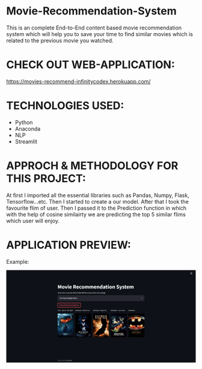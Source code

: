 # Movie-Recommendation-System
This is an complete End-to-End content based movie recommendation system which will help you to save your time to find similar movies which is related to the previous movie you watched.

# CHECK OUT WEB-APPLICATION:

https://movies-recommend-infinitycodex.herokuapp.com/

# TECHNOLOGIES USED:

- Python
- Anaconda
- NLP
- Streamlit

# APPROCH & METHODOLOGY FOR THIS PROJECT:

At first I imported all the essential libraries such as Pandas, Numpy, Flask, Tensorflow...etc. Then I started to create a our model.
After that I took the favourite flim of user. Then I passed it to the Prediction function in which with the help of cosine similairty we are predicting the top 5 similar flims which user will enjoy.

# APPLICATION PREVIEW:

Example:

![](brave_YcRY9TFCUJ.png)

